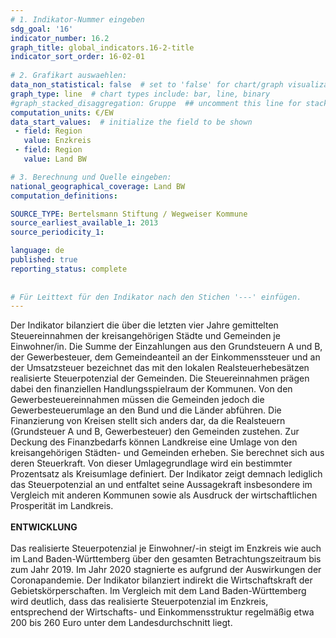 ```yaml
---
# 1. Indikator-Nummer eingeben 
sdg_goal: '16'
indicator_number: 16.2
graph_title: global_indicators.16-2-title
indicator_sort_order: 16-02-01
 
# 2. Grafikart auswaehlen: 
data_non_statistical: false  # set to 'false' for chart/graph visualization 
graph_type: line  # chart types include: bar, line, binary 
#graph_stacked_disaggregation: Gruppe  ## uncomment this line for stacked bars. eplace 'Geschlecht' with the field of aggregation. 
computation_units: €/EW 
data_start_values:  # initialize the field to be shown  
 - field: Region 
   value: Enzkreis
 - field: Region 
   value: Land BW

# 3. Berechnung und Quelle eingeben: 
national_geographical_coverage: Land BW
computation_definitions: 

SOURCE_TYPE: Bertelsmann Stiftung / Wegweiser Kommune
source_earliest_available_1: 2013
source_periodicity_1: 

language: de   
published: true 
reporting_status: complete
 
 
# Für Leittext für den Indikator nach den Stichen '---' einfügen. 
---
```

Der Indikator bilanziert die über die letzten vier Jahre gemittelten Steuereinnahmen der kreisangehörigen Städte und Gemeinden je Einwohner/in. Die Summe der Einzahlungen aus den Grundsteuern A und B, der Gewerbesteuer, dem Gemeindeanteil an der Einkommenssteuer und an der Umsatzsteuer bezeichnet das mit den lokalen Realsteuerhebesätzen realisierte Steuerpotenzial der Gemeinden. Die Steuereinnahmen prägen dabei den finanziellen Handlungsspielraum der Kommunen. Von den Gewerbesteuereinnahmen müssen die Gemeinden jedoch die Gewerbesteuerumlage an den Bund und die Länder abführen. Die Finanzierung von Kreisen stellt sich anders dar, da die Realsteuern (Grundsteuer A und B, Gewerbesteuer) den Gemeinden zustehen. Zur Deckung des Finanzbedarfs können Landkreise eine Umlage von den kreisangehörigen Städten- und Gemeinden erheben. Sie berechnet sich aus deren Steuerkraft. Von dieser Umlagegrundlage wird ein bestimmter Prozentsatz als Kreisumlage definiert. Der Indikator zeigt demnach lediglich das Steuerpotenzial an und entfaltet seine Aussagekraft insbesondere im Vergleich mit anderen Kommunen sowie als Ausdruck der wirtschaftlichen Prosperität im Landkreis. <br>
<br>
**ENTWICKLUNG** <br>
<br>
Das realisierte Steuerpotenzial je Einwohner/-in steigt im Enzkreis wie auch im Land Baden-Württemberg über den gesamten Betrachtungszeitraum bis zum Jahr 2019. Im Jahr 2020 stagnierte es aufgrund der Auswirkungen der Coronapandemie. Der Indikator bilanziert indirekt die Wirtschaftskraft der Gebietskörperschaften. Im Vergleich mit dem Land Baden-Württemberg wird deutlich, dass das realisierte Steuerpotenzial im Enzkreis, entsprechend der Wirtschafts- und Einkommensstruktur regelmäßig etwa 200 bis 260 Euro unter dem Landesdurchschnitt liegt.

